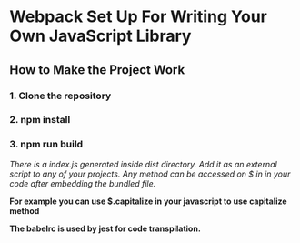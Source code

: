 # Webpack Set Up For Writing Your Own JavaScript Library

## How to Make the Project Work

### 1. Clone the repository

### 2. npm install

### 3. npm run build

_There is a index.js generated inside dist directory. Add it as an external script to any of your projects._
_Any method can be accessed on $ in in your code after embedding the bundled file._

**For example you can use $.capitalize in your javascript to use capitalize method**

**The babelrc is used by jest for code transpilation.**
